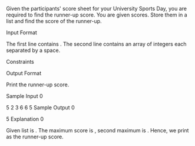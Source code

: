 Given the participants' score sheet for your University Sports Day, you are required to find the runner-up score. You are given  scores. Store them in a list and find the score of the runner-up.

Input Format

The first line contains . The second line contains an array   of  integers each separated by a space.

Constraints

Output Format

Print the runner-up score.

Sample Input 0

5
2 3 6 6 5
Sample Output 0

5
Explanation 0

Given list is . The maximum score is , second maximum is . Hence, we print  as the runner-up score.

